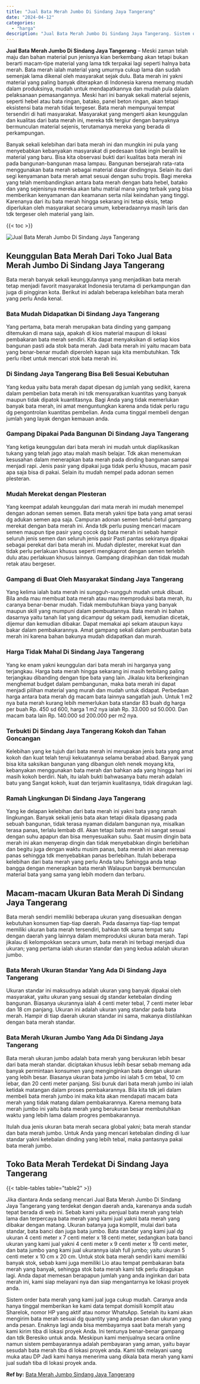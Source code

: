 ```yaml
---
title: "Jual Bata Merah Jumbo Di Sindang Jaya Tangerang"
date: "2024-04-12"
categories: 
  - "harga"
description: "Jual Bata Merah Jumbo Di Sindang Jaya Tangerang. Sistem order bata merah yang kami jual juga cukup mudah. Caranya anda hanya tinggal memberikan ke kami data..."
---
```


**Jual Bata Merah Jumbo Di Sindang Jaya Tangerang** – Meski zaman telah maju dan bahan material pun jenisnya kian berkembang akan tetapi bukan berarti macam-tipe material yang lama tdk terpakai lagi seperti halnya bata merah. Bata merah ialah material yang umurnya cukup lama dan sudah semenjak lama dikenal oleh masyarakat sejak dulu. Bata merah ini yakni material yang paling banyak diterapkan di Indonesia karena memang mudah dalam produksinya, mudah untuk mendapatkannya dan mudah pula dalam pelaksanaan pemasangannya. Meski hari ini banyak sekali material sejenis, seperti hebel atau bata ringan, batako, panel beton ringan, akan tetapi eksistensi bata merah tidak tergeser. Bata merah mempunyai tempat tersendiri di hati masyarakat. Masyarakat yang mengerti akan keunggulan dan kualitas dari bata merah ini, mereka tdk tergiur dengan banyaknya bermunculan material sejenis, terutamanya mereka yang berada di perkampungan.

Banyak sekali kelebihan dari bata merah ini dan mungkin ini pula yang menyebabkan kebanyakan masyarakat di pedesaan tidak ingin beralih ke material yang baru. Bisa kita observasi bukti dari kualitas bata merah ini pada bangunan-bangunan masa lampau. Bangunan bersejarah rata-rata menggunakan bata merah sebagai material dasar dindingnya. Selain itu dari segi kenyamanan bata merah amat sesuai dengan suhu tropis. Bagi mereka yang telah membandingkan antara bata merah dengan bata hebel, batako dan yang sejenisnya mereka akan tahu matrial mana yang terbaik yang bisa memberikan kenyamanan dan keamanan serta nilai keindahan yang tinggi. Karenanya dari itu bata merah hingga sekarang ini tetap eksis, tetap diperlukan oleh masyarakat secara umum, keberadaannya masih laris dan tdk tergeser oleh material yang lain.

{{< toc >}}

![Jual Bata Merah Jumbo Di Sindang Jaya Tangerang](/images/jual-bata-merah-36.png)

## Keunggulan Bata Merah Dari Toko Jual Bata Merah Jumbo Di Sindang Jaya Tangerang

Bata merah banyak sekali keunggulannya yang menjadikan bata merah tetap menjadi favorit masyarakat Indonesia terutama di perkampungan dan juga di pinggiran kota. Berikut ini adalah beberapa kelebihan bata merah yang perlu Anda kenal.

### Bata Mudah Didapatkan Di Sindang Jaya Tangerang

Yang pertama, bata merah merupakan bata dinding yang gampang ditemukan di mana saja, apakah di kios material maupun di lokasi pembakaran bata merah sendiri. Kita dapat menyaksikan di setiap kios bangunan pasti ada stok bata merah. Jadi bata merah ini yaitu macam bata yang benar-benar mudah diperoleh kapan saja kita membutuhkan. Tdk perlu ribet untuk mencari stok bata merah ini.

### Di Sindang Jaya Tangerang Bisa Beli Sesuai Kebutuhan

Yang kedua yaitu bata merah dapat dipesan dg jumlah yang sedikit, karena dalam pembelian bata merah ini tdk mensyaratkan kuantitas yang banyak maupun tidak dipatok kuantitasnya. Bagi Anda yang tidak memerlukan banyak bata merah, ini amat menguntungkan karena anda tidak perlu ragu dg pengontrolan kuantitas pembelian. Anda cuma tinggal membeli dengan jumlah yang layak dengan kemauan anda.

### Gampang Dipakai Pada Bangunan Di Sindang Jaya Tangerang

Yang ketiga keunggulan dari bata merah ini mudah untuk diaplikasikan tukang yang telah jago atau malah masih belajar. Tdk akan menemukan kesusahan dalam menerapkan bata merah pada dinding bangunan sampai menjadi rapi. Jenis pasir yang dipakai juga tidak perlu khusus, macam pasir apa saja bisa di pakai. Selain itu mudah nempel pada adonan semen plesteran.

### Mudah Merekat dengan Plesteran

Yang keempat adalah keunggulan dari mata merah ini mudah menempel dengan adonan semen semen. Bata merah yakni tipe bata yang amat serasi dg adukan semen apa saja. Campuran adonan semen betul-betul gampang merekat dengan bata merah ini. Anda tdk perlu pusing mencari macam semen maupun tipe pasir yang cocok dg bata merah ini sebab hampir seluruh jenis semen dan seluruh jenis pasir Pasti pantas sekiranya dipakai sebagai perekat dari bata merah ini. Mudah diplester, merekat kuat dan tidak perlu perlakuan khusus seperti mengkaprot dengan semen terlebih dulu atau perlakuan khusus lainnya. Gampang dirapihkan dan tidak mudah retak atau bergeser.

### Gampang di Buat Oleh Masyarakat Sindang Jaya Tangerang

Yang kelima ialah bata merah ini sungguh-sungguh mudah untuk dibuat. Bila anda mau membuat bata merah atau mau memproduksi bata merah, itu caranya benar-benar mudah. Tidak membutuhkan biaya yang banyak maupun skill yang mumpuni dalam pembuatannya. Bata merah ini bahan dasarnya yaitu tanah liat yang dicampur dg sekam padi, kemudian dicetak, dijemur dan kemudian dibakar. Dapat memakai api sekam ataupun kayu bakar dalam pembakarannya. Amat gampang sekali dalam pembuatan bata merah ini karena bahan bakunya mudah didapatkan dan murah.

### Harga Tidak Mahal Di Sindang Jaya Tangerang

Yang ke enam yakni keunggulan dari bata merah ini harganya yang terjangkau. Harga bata merah hingga sekarang ini masih terbilang paling terjangkau dibanding dengan tipe bata yang lain. Jikalau kita berkeinginan menghemat budget dalam pembangunan, maka bata merah ini dapat menjadi pilihan material yang murah dan mudah untuk didapat. Perbedaan harga antara bata merah dg macam bata lainnya sangatlah jauh. Untuk 1 m2 nya bata merah kurang lebih memerlukan bata standar 83 buah dg harga per buah Rp. 450 sd 600, harga 1 m2 nya ialah Rp. 33.000 sd 50.000. Dan macam bata lain Rp. 140.000 sd 200.000 per m2 nya.

### Terbukti Di Sindang Jaya Tangerang Kokoh dan Tahan Goncangan

Kelebihan yang ke tujuh dari bata merah ini merupakan jenis bata yang amat kokoh dan kuat telah teruji kekuatannya selama berabad abad. Banyak yang bisa kita saksikan bangunan yang dibangun oleh nenek moyang kita, kebanyakan menggunakan bata merah dan bahkan ada yang hingga hari ini masih kokoh berdiri. Nah, itu ialah bukti bahwasanya batu merah adalah batu yang Sangat kokoh, kuat dan terjamin kualitasnya, tidak diragukan lagi.

### Ramah Lingkungan Di Sindang Jaya Tangerang

Yang ke delapan kelebihan dari bata merah ini yakni bata yang ramah lingkungan. Banyak sekali jenis bata akan tetapi dikala dipasang pada sebuah bangunan, tidak terasa nyaman didalam bangunan nya, misalkan terasa panas, terlalu lembab dll. Akan tetapi bata merah ini sangat sesuai dengan suhu apapun dan bisa menyesuaikan suhu. Saat musim dingin bata merah ini akan menyerap dingin dan tidak menyebabkan dingin berlebihan dan begitu juga dengan waktu musim panas, bata merah ini akan meresap panas sehingga tdk menyebabkan panas berlebihan. Itulah beberapa kelebihan dari bata merah yang perlu Anda tahu Sehingga anda tetap bangga dengan menerapkan bata merah Walaupun banyak bermunculan material bata yang sama yang lebih modern dan terbaru.

## Macam-macam Ukuran Bata Merah Di Sindang Jaya Tangerang

Bata merah sendiri memiliki beberapa ukuran yang disesuaikan dengan kebutuhan konsumen tiap-tiap daerah. Pada dasarnya tiap-tiap tempat memiliki ukuran bata merah tersendiri, bahkan tdk sama tempat satu dengan daerah yang lainnya dalam memproduksi ukuran bata merah. Tapi jikalau di kelompokkan secara umum, bata merah ini terbagi menjadi dua ukuran; yang pertama ialah ukuran standar dan yang kedua adalah ukuran jumbo.

### Bata Merah Ukuran Standar Yang Ada Di Sindang Jaya Tangerang

Ukuran standar ini maksudnya adalah ukuran yang banyak dipakai oleh masyarakat, yaitu ukuran yang sesuai dg standar ketebalan dinding bangunan. Biasanya ukurannya ialah 4 centi meter tebal, 7 centi meter lebar dan 18 cm panjang. Ukuran ini adalah ukuran yang standar pada bata merah. Hampir di tiap daerah ukuran standar ini sama, makanya diistilahkan dengan bata merah standar.

### Bata Merah Ukuran Jumbo Yang Ada Di Sindang Jaya Tangerang

Bata merah ukuran jumbo adalah bata merah yang berukuran lebih besar dari bata merah standar. diciptakan khusus lebih besar sebab memang ada banyak permintaan konsumen yang menginginkan bata dengan ukuran yang lebih besar. Biasanya ukuran bata jumbo ini ialah 5 cm tebal, 10 cm lebar, dan 20 centi meter panjang. Sisi buruk dari bata merah jumbo ini ialah ketidak matangan dalam proses pembakarannya. Bila kita tdk jeli dalam membeli bata merah jumbo ini maka kita akan mendapati macam bata merah yang tidak matang dalam pembakarannya. Karena memang bata merah jumbo ini yaitu bata merah yang berukuran besar membutuhkan waktu yang lebih lama dalam progres pembakarannya.

Itulah dua jenis ukuran bata merah secara global yakni; bata merah standar dan bata merah jumbo. Untuk Anda yang mencari ketebalan dinding di luar standar yakni ketebalan dinding yang lebih tebal, maka pantasnya pakai bata merah jumbo.

## Toko Bata Merah Terdekat Di Sindang Jaya Tangerang

{{< table-tables table="table2" >}}

Jika diantara Anda sedang mencari Jual Bata Merah Jumbo Di Sindang Jaya Tangerang yang terdekat dengan daerah anda, karenanya anda sudah tepat berada di web ini. Sebab kami yaitu penjual bata merah yang telah lama dan terpercaya bata merah yang kami jual yakni bata merah yang dibakar dengan matang. Ukuran batanya juga komplit, mulai dari bata standar, bata banci dan juga bata jumbo. Bata standar yang kami jual dg ukuran 4 centi meter x 7 centi meter x 18 centi meter, sedangkan bata banci ukuran yang kami jual yakni 4 centi meter x 9 centi meter x 19 centi meter, dan bata jumbo yang kami jual ukurannya ialah full jumbo; yaitu ukuran 5 centi meter x 10 cm x 20 cm. Untuk stok bata merah sendiri kami memiliki banyak stok, sebab kami juga memiliki Lio atau tempat pembakaran bata merah yang banyak, sehingga stok bata merah kami tdk perlu diragukan lagi. Anda dapat memesan berapapun jumlah yang anda inginkan dari bata merah ini, kami siap melayani nya dan siap mengantarnya ke lokasi proyek anda.

Sistem order bata merah yang kami jual juga cukup mudah. Caranya anda hanya tinggal memberikan ke kami data tempat domisili komplit atau Sharelok, nomor HP yang aktif atau nomor WhatsApp. Setelah itu kami akan mengirim bata merah sesuai dg quantity yang anda pesan dan ukuran yang anda pesan. Enaknya lagi anda bisa membayarnya saat bata merah yang kami kirim tiba di lokasi proyek Anda. Ini tentunya benar-benar gampang dan tdk Beresiko untuk anda. Meskipun kami menjualnya secara online namun sistem pembayarannya adalah pembayaran yang aman, yaitu bayar sesudah bata merah tiba di lokasi proyek anda. Kami tdk melayani uang muka atau DP Jadi kami hanya menerima uang dikala bata merah yang kami jual sudah tiba di lokasi proyek anda.

**Ref by:** [Bata Merah Jumbo Sindang Jaya Tangerang](https://id.wikipedia.org/wiki/Bata)
